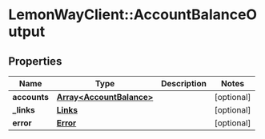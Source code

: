 # LemonWayClient::AccountBalanceOutput

## Properties
Name | Type | Description | Notes
------------ | ------------- | ------------- | -------------
**accounts** | [**Array&lt;AccountBalance&gt;**](AccountBalance.md) |  | [optional] 
**_links** | [**Links**](Links.md) |  | [optional] 
**error** | [**Error**](Error.md) |  | [optional] 


